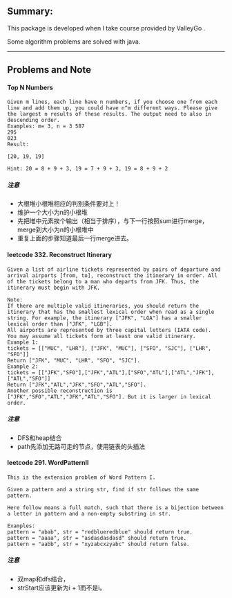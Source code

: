 ## Summary:

This package is developed when I take course provided by ValleyGo
.

Some algorithm problems are solved with java.


-----
## Problems and Note

#### Top N Numbers

```
Given m lines, each line have n numbers, if you choose one from each line and add them up, you could have n^m different ways. Please give the largest n results of these results. The output need to also in descending order.
Examples: m= 3, n = 3 587
295
023
Result:

[20, 19, 19]

Hint: 20 = 8 + 9 + 3, 19 = 7 + 9 + 3, 19 = 8 + 9 + 2
```
##### 注意
* 大根堆小根堆相应的判别条件要对上！
* 维护一个大小为n的小根堆
* 先把堆中元素挨个输出（相当于排序），与下一行按照sum进行merge，merge到大小为n的小根堆中
* 重复上面的步骤知道最后一行merge进去。


#### leetcode 332. Reconstruct Itinerary

```
Given a list of airline tickets represented by pairs of departure and arrival airports [from, to], reconstruct the itinerary in order. All of the tickets belong to a man who departs from JFK. Thus, the itinerary must begin with JFK.

Note:
If there are multiple valid itineraries, you should return the itinerary that has the smallest lexical order when read as a single string. For example, the itinerary ["JFK", "LGA"] has a smaller lexical order than ["JFK", "LGB"].
All airports are represented by three capital letters (IATA code).
You may assume all tickets form at least one valid itinerary.
Example 1:
tickets = [["MUC", "LHR"], ["JFK", "MUC"], ["SFO", "SJC"], ["LHR", "SFO"]]
Return ["JFK", "MUC", "LHR", "SFO", "SJC"].
Example 2:
tickets = [["JFK","SFO"],["JFK","ATL"],["SFO","ATL"],["ATL","JFK"],["ATL","SFO"]]
Return ["JFK","ATL","JFK","SFO","ATL","SFO"].
Another possible reconstruction is ["JFK","SFO","ATL","JFK","ATL","SFO"]. But it is larger in lexical order.
```

##### 注意

* DFS和heap结合
* path先添加无路可走的节点，使用链表的头插法


#### leetcode 291. WordPatternII
```
This is the extension problem of Word Pattern I.

Given a pattern and a string str, find if str follows the same pattern.

Here follow means a full match, such that there is a bijection between a letter in pattern and a non-empty substring in str.

Examples:
pattern = "abab", str = "redblueredblue" should return true.
pattern = "aaaa", str = "asdasdasdasd" should return true.
pattern = "aabb", str = "xyzabcxzyabc" should return false.

```
##### 注意

* 双map和dfs结合，
* strStart应该更新为i + 1而不是i。